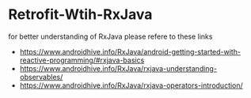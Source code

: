 # Retrofit-Wtih-RxJava

for better understanding of RxJava please refere to these links 

- https://www.androidhive.info/RxJava/android-getting-started-with-reactive-programming/#rxjava-basics
- https://www.androidhive.info/RxJava/rxjava-understanding-observables/
- https://www.androidhive.info/RxJava/rxjava-operators-introduction/
